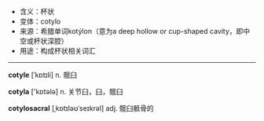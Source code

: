 - <span class="definition">含义：杯状</span>
- <span class="definition">变体：cotylo</span>
- <span class="definition">来源：希腊单词kotýlon（意为a deep hollow or cup-shaped cavity，即中空或杯状深腔）</span>
- <span class="definition">用途：构成杯状相关词汇</span>

---

<span class="vocabulary">**cotyle**</span> [ˈkɒtɪli] n. 髋臼  

<span class="vocabulary">**cotyla**</span> ['kɒtәlә] n. 关节臼，臼，髋臼

<span class="vocabulary">**cotylosacral**</span> [ˌkɒtɪləʊˈseɪkrəl] adj. 髋臼骶骨的

